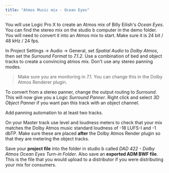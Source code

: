 ```yaml
---
title: "Atmos Music mix - Ocean Eyes"
---
```


You will use Logic Pro X to create an Atmos mix of Billy Eilish's _Ocean Eyes_. You can find the stereo mix on the studio b computer in the demo folder. You will need to convert it into an Atmos mix to start. Make sure it is 24 bit / 48 kHz / 24 fps.

In Project Settings -> Audio -> General, set _Spatial Audio_ to _Dolby Atmos_, then set the _Surround Format_ to _7.1.2_. Use a combination of bed and object tracks to create a convincing atmos mix. Don't use any stereo panning modes.

> Make sure you are monitoring in 7.1. You can change this in the Dolby Atmos Renderer plugin.

To convert from a stereo panner, change the output routing to _Surround_. This will now give you a Logic _Surround Panner_. Right click and select _3D Object Panner_ if you want pan this track with an object channel.

Add panning automation to at least two tracks.

On your Master track use level and loudness meters to check that your mix matches the Dolby Atmos music standard loudness of -18 LUFS-I and -1 dbTP. Make sure these are placed **after** the Dolby Atmos Render plugin so that they are metering the object tracks.

Save your **project file** into the folder in studio b called _DAD 422 - Dolby Atmos Ocean Eyes Turn-in Folder_. Also save an **exported ADM BWF file**. This is the file that you would upload to a distributor if you were distributing your mix for consumers.
